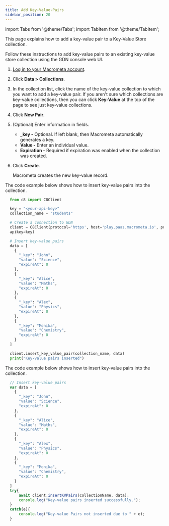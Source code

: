 ```yaml
---
title: Add Key-Value-Pairs
sidebar_position: 20
---
```


import Tabs from '@theme/Tabs';
import TabItem from '@theme/TabItem';

This page explains how to add a key-value pair to a Key-Value Store collection.

<Tabs groupId="operating-systems">
<TabItem value="console" label="Web Console">

Follow these instructions to add key-value pairs to an existing key-value store collection using the GDN console web UI.

1. [Log in to your Macrometa account](https://auth-play.macrometa.io/).
1. Click **Data > Collections**.
1. In the collection list, click the name of the key-value collection to which you want to add a key-value pair. If you aren't sure which collections are key-value collections, then you can click **Key-Value** at the top of the page to see just key-value collections.
1. Click **New Pair**.
1. (Optional) Enter information in fields.

   - **_key -** Optional. If left blank, then Macrometa automatically generates a key.
   - **Value -** Enter an individual value.
   - **Expiration -** Required if expiration was enabled when the collection was created.

1. Click **Create**.

   Macrometa creates the new key-value record.

</TabItem>
<TabItem value="py" label="Python SDK">

The code example below shows how to insert key-value pairs into the collection.

```py
  from c8 import C8Client

  key = "<your-api-key>"
  collection_name = "students"

  # Create a connection to GDN
  client = C8Client(protocol='https', host='play.paas.macrometa.io', port=443,
  apikey=key)

  # Insert key-value pairs
  data = [
    {
      "_key": "John",
      "value": "Science",
      "expireAt": 0
    },
    {
      "_key": "Alice",
      "value": "Maths",
      "expireAt": 0
    },
    {
      "_key": "Alex",
      "value": "Physics",
      "expireAt": 0
    },
    {
      "_key": "Monika",
      "value": "Chemistry",
      "expireAt": 0
    }
  ]

  client.insert_key_value_pair(collection_name, data)
  print("Key-value pairs inserted")
```

  </TabItem>
  <TabItem value="js" label="JavaScript SDK">

The code example below shows how to insert key-value pairs into the collection.

```js
  // Insert key-value pairs
  var data = [
    {
      "_key": "John",
      "value": "Science",
      "expireAt": 0
    },
    {
      "_key": "Alice",
      "value": "Maths",
      "expireAt": 0
    },
    {
      "_key": "Alex",
      "value": "Physics",
      "expireAt": 0
    },
    {
      "_key": "Monika",
      "value": "Chemistry",
      "expireAt": 0
    }
  ]
  try{
      await client.insertKVPairs(collectionName, data);
      console.log("Key-value pairs inserted successfully.");
  }
  catch(e){
      console.log("Key-value Pairs not inserted due to " + e);
  }
```

</TabItem>
</Tabs>
